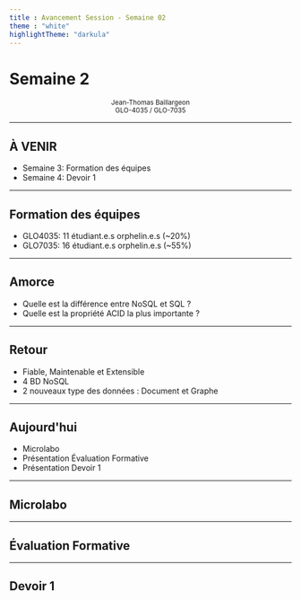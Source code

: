 ```yaml
---
title : Avancement Session - Semaine 02
theme : "white"
highlightTheme: "darkula"
---
```


# Semaine 2


<small><div align=center>Jean-Thomas Baillargeon</small>  
<small>GLO-4035 / GLO-7035</small>  </div>


---

## À VENIR

* Semaine 3: Formation des équipes
* Semaine 4: Devoir 1

---

## Formation des équipes

* GLO4035: 11 étudiant.e.s orphelin.e.s (~20%) 
* GLO7035: 16 étudiant.e.s orphelin.e.s (~55%)

---

## Amorce

* Quelle est la différence entre NoSQL et SQL ? 
* Quelle est la propriété ACID la plus importante ?

---

## Retour

* Fiable, Maintenable et Extensible
* 4 BD NoSQL 
* 2 nouveaux type des données : Document et Graphe

---

## Aujourd'hui

* Microlabo
* Présentation Évaluation Formative
* Présentation Devoir 1

---

## Microlabo

---

## Évaluation Formative

---

## Devoir 1
